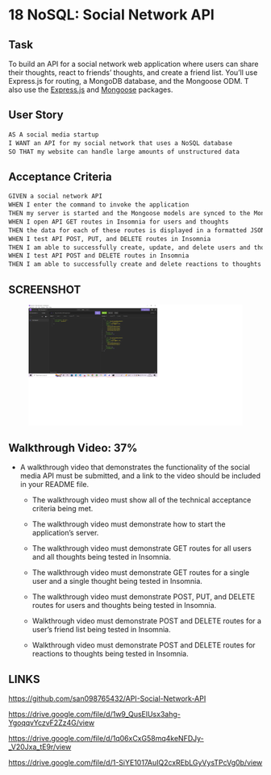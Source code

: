 # 18 NoSQL: Social Network API

## Task

To  build an API for a social network web application where users can share their thoughts, react to friends’ thoughts, and create a friend list. You’ll use Express.js for routing, a MongoDB database, and the Mongoose ODM. T also  use the [Express.js](https://www.npmjs.com/package/express) and [Mongoose](https://www.npmjs.com/package/mongoose) packages.

## User Story

```md
AS A social media startup
I WANT an API for my social network that uses a NoSQL database
SO THAT my website can handle large amounts of unstructured data
```

## Acceptance Criteria

```md
GIVEN a social network API
WHEN I enter the command to invoke the application
THEN my server is started and the Mongoose models are synced to the MongoDB database
WHEN I open API GET routes in Insomnia for users and thoughts
THEN the data for each of these routes is displayed in a formatted JSON
WHEN I test API POST, PUT, and DELETE routes in Insomnia
THEN I am able to successfully create, update, and delete users and thoughts in my database
WHEN I test API POST and DELETE routes in Insomnia
THEN I am able to successfully create and delete reactions to thoughts and add and rem=ove friends to a user’s friend list
```


## SCREENSHOT
<figure>
<img src="./assets/screenshot.png">
</figure>


## Walkthrough Video: 37%

* A walkthrough video that demonstrates the functionality of the social media API must be submitted, and a link to the video should be included in your README file.

  * The walkthrough video must show all of the technical acceptance criteria being met.

  * The walkthrough video must demonstrate how to start the application’s server.

  * The walkthrough video must demonstrate GET routes for all users and all thoughts being tested in Insomnia.

  * The walkthrough video must demonstrate GET routes for a single user and a single thought being tested in Insomnia.

  * The walkthrough video must demonstrate POST, PUT, and DELETE routes for users and thoughts being tested in Insomnia.

  * Walkthrough video must demonstrate POST and DELETE routes for a user’s friend list being tested in Insomnia.

  * Walkthrough video must demonstrate POST and DELETE routes for reactions to thoughts being tested in Insomnia.



## LINKS


https://github.com/san098765432/API-Social-Network-API


https://drive.google.com/file/d/1w9_QusElUsx3ahg-YgoqqvYczvF2Zz4G/view

https://drive.google.com/file/d/1q06xCxG58mq4keNFDJy-_V20Jxa_tE9r/view

https://drive.google.com/file/d/1-SiYE1017AuIQ2cxREbLGyVysTPcVg0b/view 
